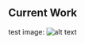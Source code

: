 ## Current Work ##


test image:
![alt text][blue]

[blue]: ttps://raw.githubusercontent.com/mayalassiter/maya.m.lassiter/blob/master/docs/images/blue.png "blue"
